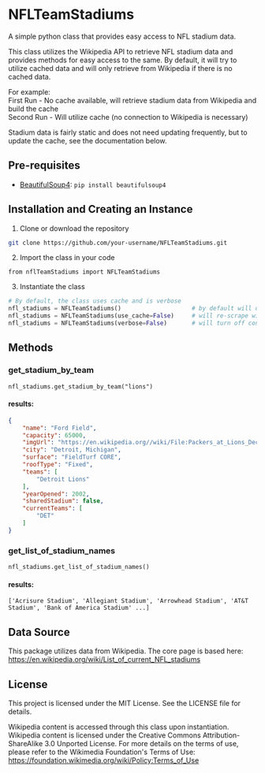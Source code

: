 # NFLTeamStadiums
A simple python class that provides easy access to NFL stadium data.

This class utilizes the Wikipedia API to retrieve NFL stadium data and provides methods for easy 
access to the same. By default, it will try to utilize cached data and will only retrieve from Wikipedia 
if there is no cached data.

For example:<br>
First Run - No cache available, will retrieve stadium data from Wikipedia and build the cache<br>
Second Run - Will utilize cache (no connection to Wikipedia is necessary)

Stadium data is fairly static and does not need updating frequently, but to update the cache, 
see the documentation below.

## Pre-requisites
- [BeautifulSoup4](https://pypi.org/project/beautifulsoup4/): `pip install beautifulsoup4`

## Installation and Creating an Instance
1. Clone or download the repository
```bash
git clone https://github.com/your-username/NFLTeamStadiums.git
```

2. Import the class in your code
```
from nflTeamStadiums import NFLTeamStadiums
```

3. Instantiate the class
```python 
# By default, the class uses cache and is verbose
nfl_stadiums = NFLTeamStadiums()                    # by default will use cached data and print to console
nfl_stadiums = NFLTeamStadiums(use_cache=False)     # will re-scrape wikipedia and overwrite cache
nfl_stadiums = NFLTeamStadiums(verbose=False)       # will turn off console printing
```

## Methods

### get_stadium_by_team
```
nfl_stadiums.get_stadium_by_team("lions")
```

#### results:
```json
{
    "name": "Ford Field",
    "capacity": 65000,
    "imgUrl": "https://en.wikipedia.org//wiki/File:Packers_at_Lions_Dec_2020_(50715608723).jpg",
    "city": "Detroit, Michigan",
    "surface": "FieldTurf CORE",
    "roofType": "Fixed",
    "teams": [
        "Detroit Lions"
    ],
    "yearOpened": 2002,
    "sharedStadium": false,
    "currentTeams": [
        "DET"
    ]
}
```

### get_list_of_stadium_names
```
nfl_stadiums.get_list_of_stadium_names()
```

#### results:
```
['Acrisure Stadium', 'Allegiant Stadium', 'Arrowhead Stadium', 'AT&T Stadium', 'Bank of America Stadium' ...]
```

## Data Source
This package utilizes data from Wikipedia. The core page is based here:
https://en.wikipedia.org/wiki/List_of_current_NFL_stadiums

## License
This project is licensed under the MIT License. See the LICENSE file for details.

Wikipedia content is accessed through this class upon instantiation. Wikipedia content is licensed under 
the Creative Commons Attribution-ShareAlike 3.0 Unported License. For more details on the terms of use, 
please refer to the Wikimedia Foundation's Terms of Use:
https://foundation.wikimedia.org/wiki/Policy:Terms_of_Use